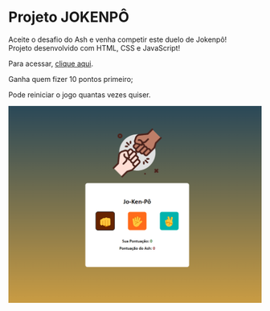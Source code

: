 # Projeto JOKENPÔ

<p>Aceite o desafio do Ash e venha competir este duelo de Jokenpô! <br>
  Projeto desenvolvido com HTML, CSS e JavaScript!
</p>

<p>Para acessar, <a href="https://brunoscm7.github.io/projeto-jokenpo/" target="_blank">clique aqui</a>.</p>

<p>Ganha quem fizer 10 pontos primeiro; </p>
<p>Pode reiniciar o jogo quantas vezes quiser. </p>

<img src="assets/jokenpo-img.png" alt="Captura da tela do jokenpo">

